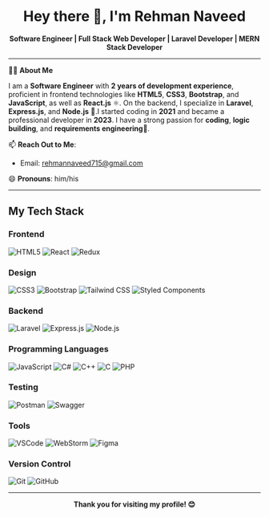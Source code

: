 <h1 align="center">Hey there 👋, I'm Rehman Naveed</h1>

<p align="center">
  <strong>Software Engineer | Full Stack Web Developer | Laravel Developer | MERN Stack Developer</strong>
</p>

---

👨‍💻 **About Me**  

I am a **Software Engineer** with **2 years of development experience**, proficient in frontend technologies like **HTML5**, **CSS3**, **Bootstrap**, and **JavaScript**, as well as **React.js** ⚛️. On the backend, I specialize in **Laravel**, **Express.js**, and **Node.js** 🌱.I started coding in **2021** and became a professional developer in **2023**. I have a strong passion for **coding**, **logic building**, and **requirements engineering**🌟.
  
📫 **Reach Out to Me**:  
   - Email: [rehmannaveed715@gmail.com](mailto:rehmannaveed715@gmail.com)
     
😄 **Pronouns**: him/his  

---

## My Tech Stack

### Frontend

  ![HTML5](https://img.shields.io/badge/HTML5-E34F26?style=for-the-badge&logo=html5&logoColor=white)
  ![React](https://img.shields.io/badge/React-20232A?style=for-the-badge&logo=react&logoColor=61DAFB)
  ![Redux](https://img.shields.io/badge/Redux-764ABC?style=for-the-badge&logo=redux&logoColor=white)

### Design 

  ![CSS3](https://img.shields.io/badge/CSS3-1572B6?style=for-the-badge&logo=css3&logoColor=white)
  ![Bootstrap](https://img.shields.io/badge/Bootstrap-563D7C?style=for-the-badge&logo=bootstrap&logoColor=white)
  ![Tailwind CSS](https://img.shields.io/badge/Tailwind_CSS-38B2AC?style=for-the-badge&logo=tailwind-css&logoColor=white)
  ![Styled Components](https://img.shields.io/badge/Styled_Components-DB7093?style=for-the-badge&logo=styled-components&logoColor=white)

### Backend

 ![Laravel](https://img.shields.io/badge/Laravel-FF2D20?style=for-the-badge&logo=laravel&logoColor=white)
 ![Express.js](https://img.shields.io/badge/Express.js-404D59?style=for-the-badge&logo=express&logoColor=white)
 ![Node.js](https://img.shields.io/badge/Node.js-339933?style=for-the-badge&logo=nodedotjs&logoColor=white)

### Programming Languages

 ![JavaScript](https://img.shields.io/badge/JavaScript-323330?style=for-the-badge&logo=javascript&logoColor=F7DF1E)
 ![C#](https://img.shields.io/badge/C%23-239120?style=for-the-badge&logo=c-sharp&logoColor=white)
 ![C++](https://img.shields.io/badge/C++-00599C?style=for-the-badge&logo=cplusplus&logoColor=white)
 ![C](https://img.shields.io/badge/C-00599C?style=for-the-badge&logo=c&logoColor=white)
 ![PHP](https://img.shields.io/badge/PHP-777BB4?style=for-the-badge&logo=php&logoColor=white)

### Testing

 ![Postman](https://img.shields.io/badge/Postman-FF6C37?style=for-the-badge&logo=postman&logoColor=white)
 ![Swagger](https://img.shields.io/badge/Swagger-85EA2D?style=for-the-badge&logo=swagger&logoColor=black)

### Tools

  ![VSCode](https://img.shields.io/badge/VSCode-007ACC?style=for-the-badge&logo=visual-studio-code&logoColor=white)
  ![WebStorm](https://img.shields.io/badge/WebStorm-000000?style=for-the-badge&logo=WebStorm&logoColor=white)
  ![Figma](https://img.shields.io/badge/Figma-F24E1E?style=for-the-badge&logo=figma&logoColor=white)
 
### Version Control

  ![Git](https://img.shields.io/badge/Git-F05032?style=for-the-badge&logo=git&logoColor=white)
  ![GitHub](https://img.shields.io/badge/GitHub-181717?style=for-the-badge&logo=github&logoColor=white)
 
---

<p align="center">
  <strong>Thank you for visiting my profile! 😊</strong>
</p>
